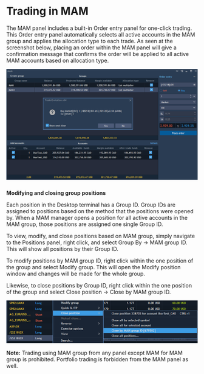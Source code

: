 # Trading in MAM

The MAM panel includes a built-in Order entry panel for one-click trading. This Order entry panel automatically selects all active accounts in the MAM group and applies the allocation type to each trade. As seen at the screenshot below, placing an order within the MAM panel will give a confirmation message that confirms the order will be applied to all active MAM accounts based on allocation type.

![](../../.gitbook/assets/1m.png)

### 
**Modifying and closing group positions**

Each position in the Desktop terminal has a Group ID. Group IDs are assigned to positions based on the method that the positions were opened by. When a MAM manager opens a position for all active accounts in the MAM group, those positions are assigned one single Group ID.

To view, modify, and close positions based on MAM group, simply navigate to the Positions panel, right click, and select Group By -&gt; MAM group ID. This will show all positions by their Group ID.

To modify positions by MAM group ID, right click within the one position of the group and select Modify group. This will open the Modify position window and changes will be made for the whole group.

Likewise, to close positions by Group ID, right click within the one position of the group and select Close position -&gt; Close by MAM group ID.

![](../../.gitbook/assets/2m.png)


**Note:** Trading using MAM group from any panel except MAM for MAM group is prohibited. Portfolio trading is forbidden from the MAM panel as well.


